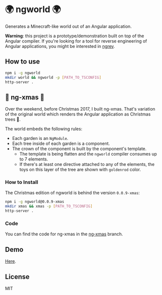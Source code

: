 # 🌍 ngworld 🌍

Generates a Minecraft-like world out of an Angular application.

**Warning**: this project is a prototype/demonstration built on top of the Angular compiler. If you're looking for a tool for reverse engineering of Angular applications, you might be interested in [ngrev](https://github.com/mgechev/ngrev).

## How to use

```bash
npm i -g ngworld
mkdir world && ngworld -p [PATH_TO_TSCONFIG]
http-server .
```

## 🎄 ng-xmas 🎄

Over the weekend, before Christmas 2017, I built ng-xmas. That's variation of the original world which renders the Angular application as Christmas trees 🎄.

The world embeds the following rules:

* Each garden is an `NgModule`.
* Each tree inside of each garden is a component.
* The crown of the component is built by the component's template.
  * The template is being flatten and the `ngworld` compiler consumes up to 7 elements.
  * If there's at least one directive attached to any of the elements, the toys on this layer of the tree are shown with `goldenrod` color.

### How to Install

The Christmas edition of ngworld is behind the version `0.0.9-xmas`:

```bash
npm i -g ngworld@0.0.9-xmas
mkdir xmas && xmas -p [PATH_TO_TSCONFIG]
http-server .
```

### Code

You can find the code for ng-xmas in the [ng-xmas](https://github.com/mgechev/ngworld/blob/ng-xmas/emitter/renderer.ts) branch.

## Demo

[Here](https://mgechev.github.io/ngworld/).

## License

MIT
